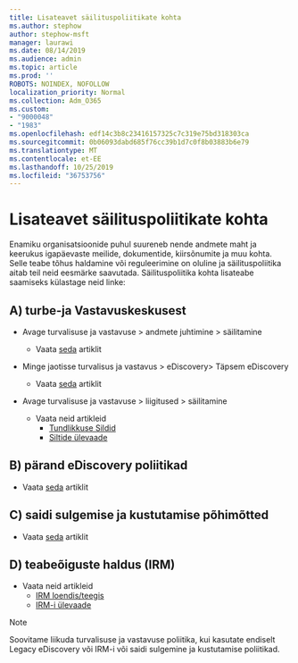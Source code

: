 ```yaml
---
title: Lisateavet säilituspoliitikate kohta
ms.author: stephow
author: stephow-msft
manager: laurawi
ms.date: 08/14/2019
ms.audience: admin
ms.topic: article
ms.prod: ''
ROBOTS: NOINDEX, NOFOLLOW
localization_priority: Normal
ms.collection: Adm_O365
ms.custom:
- "9000048"
- "1983"
ms.openlocfilehash: edf14c3b8c23416157325c7c319e75bd318303ca
ms.sourcegitcommit: 0b06093dabd685f76cc39b1d7c0f8b03883b6e79
ms.translationtype: MT
ms.contentlocale: et-EE
ms.lasthandoff: 10/25/2019
ms.locfileid: "36753756"
---
```

# <a name="more-info-about-retention-policies"></a>Lisateavet säilituspoliitikate kohta

Enamiku organisatsioonide puhul suureneb nende andmete maht ja keerukus igapäevaste meilide, dokumentide, kiirsõnumite ja muu kohta. Selle teabe tõhus haldamine või reguleerimine on oluline ja säilituspoliitika aitab teil neid eesmärke saavutada. Säilituspoliitika kohta lisateabe saamiseks külastage neid linke:

## <a name="a-from-security-and-compliance-center"></a>A) turbe-ja Vastavuskeskusest

- Avage turvalisuse ja vastavuse > andmete juhtimine > säilitamine
  - Vaata [seda](https://docs.microsoft.com/office365/securitycompliance/retention-policies) artiklit

- Minge jaotisse turvalisus ja vastavus > eDiscovery> Täpsem eDiscovery 
  - Vaata [seda](https://docs.microsoft.com/office365/securitycompliance/ediscovery-cases) artiklit

- Avage turvalisuse ja vastavuse > liigitused > säilitamine
  - Vaata neid artikleid
    - [Tundlikkuse Sildid](https://docs.microsoft.com/office365/securitycompliance/sensitivity-labels)
    - [Siltide ülevaade](https://docs.microsoft.com/office365/securitycompliance/labels)

## <a name="b-legacy-ediscovery-policies"></a>B) pärand eDiscovery poliitikad

- Vaata [seda](https://support.office.com/article/Set-up-an-eDiscovery-Center-in-SharePoint-Online-A18F8975-AA7F-43B4-A7D6-001D14744D8E) artiklit

## <a name="c-site-closure-and-deletion-policies"></a>C) saidi sulgemise ja kustutamise põhimõtted

- Vaata [seda](https://support.office.com/article/Use-policies-for-site-closure-and-deletion-A8280D82-27FD-48C5-9ADF-8A5431208BA5) artiklit  

## <a name="d-information-rights-management-irm"></a>D) teabeõiguste haldus (IRM)

- Vaata neid artikleid
  - [IRM loendis/teegis](https://support.office.com/article/apply-information-rights-management-to-a-list-or-library-3bdb5c4e-94fc-4741-b02f-4e7cc3c54aa1)
  - [IRM-i ülevaade](https://support.office.com/article/create-and-apply-information-management-policies-eb501fe9-2ef6-4150-945a-65a6451ee9e9)

> [!Note]
> Soovitame liikuda turvalisuse ja vastavuse poliitika, kui kasutate endiselt Legacy eDiscovery või IRM-i või saidi sulgemine ja kustutamise poliitikad.
